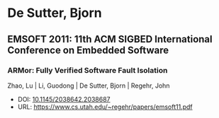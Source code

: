 # De Sutter, Bjorn

## EMSOFT 2011: 11th ACM SIGBED International Conference on Embedded Software

### ARMor: Fully Verified Software Fault Isolation
Zhao, Lu | Li, Guodong | De Sutter, Bjorn | Regehr, John
* DOI: [10.1145/2038642.2038687](https://doi.org/10.1145/2038642.2038687)
* URL: <https://www.cs.utah.edu/~regehr/papers/emsoft11.pdf>


